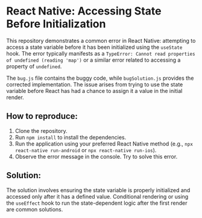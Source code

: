 # React Native: Accessing State Before Initialization

This repository demonstrates a common error in React Native: attempting to access a state variable before it has been initialized using the `useState` hook.  The error typically manifests as a `TypeError: Cannot read properties of undefined (reading 'map')` or a similar error related to accessing a property of `undefined`.

The `bug.js` file contains the buggy code, while `bugSolution.js` provides the corrected implementation.  The issue arises from trying to use the state variable before React has had a chance to assign it a value in the initial render.

## How to reproduce:
1. Clone the repository.
2. Run `npm install` to install the dependencies.
3. Run the application using your preferred React Native method (e.g., `npx react-native run-android` or `npx react-native run-ios`).
4. Observe the error message in the console.  Try to solve this error.

## Solution:
The solution involves ensuring the state variable is properly initialized and accessed only after it has a defined value.  Conditional rendering or using the `useEffect` hook to run the state-dependent logic after the first render are common solutions.
